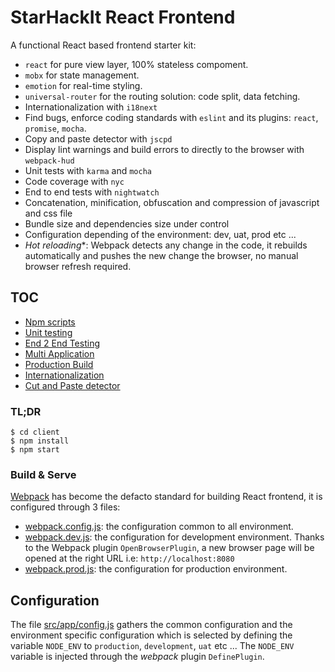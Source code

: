 # StarHackIt React Frontend

A functional React based frontend starter kit:

* `react` for pure view layer, 100% stateless compoment.  
* `mobx` for state management.
* `emotion` for real-time styling.
* `universal-router` for the routing solution: code split, data fetching. 
* Internationalization with `i18next`
* Find bugs, enforce coding standards with `eslint` and its plugins: `react`, `promise`, `mocha`.
* Copy and paste detector with `jscpd`
* Display lint warnings and build errors to directly to the browser with `webpack-hud`
* Unit tests with `karma` and `mocha`
* Code coverage with `nyc`
* End to end tests with `nightwatch`
* Concatenation, minification, obfuscation and compression of javascript and css file
* Bundle size and dependencies size under control
* Configuration depending of the environment: dev, uat, prod etc ...
* *Hot reloading**: Webpack detects any change in the code, it rebuilds automatically and pushes the new change the browser, no manual browser refresh required.

## TOC

* [Npm scripts](client/docs/NpmScripts.md)    
* [Unit testing](client/docs/UnitTesting.md)    
* [End 2 End Testing](client/docs/End2EndTest.md)    
* [Multi Application](client/docs/MultiApp.md)    
* [Production Build](client/docs/ProductionBuild.md)
* [Internationalization](client/docs/Internationalization.md)    
* [Cut and Paste detector](client/docs/CutAndPasteDetector.md)   

### TL;DR

    $ cd client
    $ npm install
    $ npm start

### Build & Serve

[Webpack](https://webpack.github.io/) has become the defacto standard for building React frontend, it is configured through 3 files:

* [webpack.config.js](webpack.config.js): the configuration common to all environment.
* [webpack.dev.js](webpack.dev.js): the configuration for development environment. Thanks to the Webpack plugin `OpenBrowserPlugin`, a new browser page will be opened at the right URL i.e: `http://localhost:8080`
* [webpack.prod.js](webpack.prod.js): the configuration for production environment.

## Configuration

The file [src/app/config.js](src/app/config.js) gathers the common configuration and the environment specific configuration which is selected by defining the variable `NODE_ENV` to `production`, `development`, `uat` etc ...
The `NODE_ENV` variable is injected through the *webpack* plugin `DefinePlugin`.


